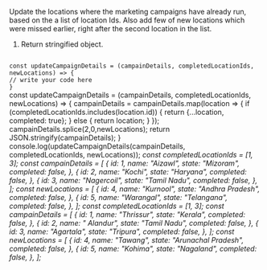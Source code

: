 Update the locations where the marketing campaigns have already run, based on the a list of location Ids. Also add few of new locations which were missed earlier, right after the second location in the list.

1. Return stringified object.

<Editor lang="javascript" type="exercise" testMode="multipleInput">
<code>
const updateCampaignDetails = (campainDetails, completedLocationIds, newLocations) => {
// write your code here
}
</code>

<solution>
const updateCampaignDetails = (campainDetails, completedLocationIds, newLocations) => {
  campainDetails = campainDetails.map(location => {
      if (completedLocationIds.includes(location.id)) {
        return {...location, completed: true};
      } else {
        return location;
      }
    });
    campainDetails.splice(2,0,newLocations);
    return JSON.stringify(campainDetails);
}
</solution>

<testcases>
<caller>
console.log(updateCampaignDetails(campainDetails, completedLocationIds, newLocations));
</caller>
<testcase>
<i>
const completedLocationIds = [1, 3];
const campainDetails = [
  {
    id: 1,
    name: "Aizawl",
    state: "Mizoram",
    completed: false,
  },
  {
    id: 2,
    name: "Kochi",
    state: "Haryana",
    completed: false,
  },
  {
    id: 3,
    name: "Nagercoil",
    state: "Tamil Nadu",
    completed: false,
  },
];
const newLocations = [
  {
    id: 4,
    name: "Kurnool",
    state: "Andhra Pradesh",
    completed: false,
  },
  {
    id: 5,
    name: "Warangal",
    state: "Telangana",
    completed: false,
  },
];
</i>
</testcase>
<testcase>
<i>
const completedLocationIds = [1, 3];
const campainDetails = [
  {
    id: 1,
    name: "Thrissur",
    state: "Kerala",
    completed: false,
  },
  {
    id: 2,
    name: "	Alandur",
    state: "Tamil Nadu",
    completed: false,
  },
  {
    id: 3,
    name: "Agartala",
    state: "Tripura",
    completed: false,
  },
];
const newLocations = [
  {
    id: 4,
    name: "Tawang",
    state: "Arunachal Pradesh",
    completed: false,
  },
  {
    id: 5,
    name: "Kohima",
    state: "Nagaland",
    completed: false,
  },
];
</i>
</testcase>
</testcases>
</Editor>